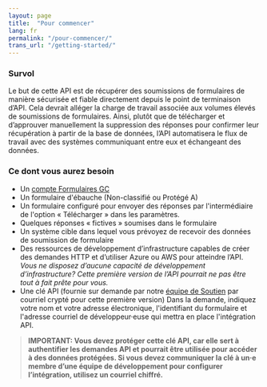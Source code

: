 ```yaml
---
layout: page
title:  "Pour commencer"
lang: fr
permalink: "/pour-commencer/"
trans_url: "/getting-started/"
---
```


### Survol

Le but de cette API est de récupérer des soumissions de formulaires de manière sécurisée et fiable directement depuis le point de terminaison d’API. Cela devrait alléger la charge de travail associée aux volumes élevés de soumissions de formulaires. Ainsi, plutôt que de télécharger et d’approuver manuellement la suppression des réponses pour confirmer leur récupération à partir de la base de données, l’API automatisera le flux de travail avec des systèmes communiquant entre eux et échangeant des données. 

### Ce dont vous aurez besoin
  - Un [compte Formulaires GC](https://articles.alpha.canada.ca/forms-formulaires/fr)
  - Un formulaire d'ébauche (Non-classifié ou Protégé A)
  - Un formulaire configuré pour envoyer des réponses par l'intermédiaire de l'option « Télécharger » dans les paramètres. 
  - Quelques réponses « fictives » soumises dans le formulaire
  - Un système cible dans lequel vous prévoyez de recevoir des données de soumission de formulaire
  - Des ressources de développement d’infrastructure capables de créer des demandes HTTP et d’utiliser Azure ou AWS pour atteindre l’API. _Vous ne disposez d’aucune capacité de développement d’infrastructure? Cette première version de l’API pourrait ne pas être tout à fait prête pour vous._
  - Une clé API (fournie sur demande par notre [équipe de Soutien](https://forms-formulaires.alpha.canada.ca/fr/support) par courriel crypté pour cette première version) Dans la demande, indiquez votre nom et votre adresse électronique, l'identifiant du formulaire et l'adresse courriel de développeur·euse qui mettra en place l'intégration API.
> **IMPORTANT: Vous devez protéger cette clé API, car elle sert à authentifier les demandes API et pourrait être utilisée pour accéder à des données protégées. Si vous devez communiquer la clé à un·e membre d’une équipe de développement pour configurer l’intégration, utilisez un courriel chiffré.**
